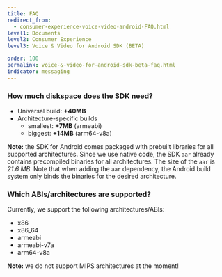 ```yaml
---
title: FAQ
redirect_from:
  - consumer-experience-voice-video-android-FAQ.html
level1: Documents
level2: Consumer Experience
level3: Voice & Video for Android SDK (BETA)

order: 100
permalink: voice-&-video-for-android-sdk-beta-faq.html
indicator: messaging
---
```


### How much diskspace does the SDK need?

* Universal build: **+40MB**
* Architecture-specific builds
    * smallest: **+7MB** (armeabi)
    * biggest: **+14MB** (arm64-v8a)

**Note:** the SDK for Android comes packaged with prebuilt libraries for all supported architectures. Since we use native code, the SDK `aar` already contains precompiled binaries for all architectures. The size of the `aar` is *21.6 MB*. Note that when adding the `aar` dependency, the Android build system only binds the binaries for the desired architecture.

### Which ABIs/architectures are supported?

Currently, we support the following architectures/ABIs:

* x86
* x86_64
* armeabi
* armeabi-v7a
* arm64-v8a

**Note:** we do not support MIPS architectures at the moment!
